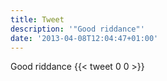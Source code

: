 ```yaml
---
title: Tweet
description: '"Good riddance"'
date: '2013-04-08T12:04:47+01:00'
---
```

Good riddance
      {{< tweet 0 0 >}}
    
